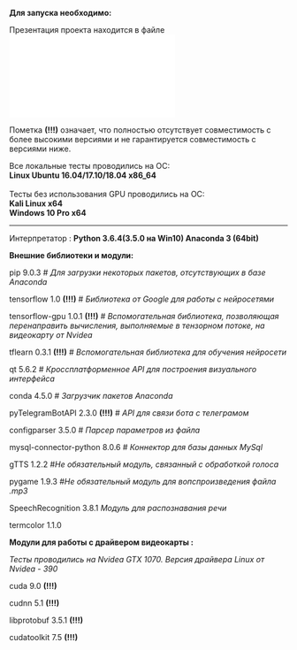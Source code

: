 <b>Для запуска необходимо:</b>

Презентация проекта находится в файле ![Презентация.pdf](Презентация.pdf)

Пометка <b>(!!!)</b> означает, что полностью отсутствует совместимость с более высокими версиями и не гарантируется совместимость с версиями ниже.

Все локальные тесты проводились на ОС:
<br> <b>Linux Ubuntu 16.04/17.10/18.04 x86_64</b>
<br><br>
Тесты без использования GPU проводились на ОС:
<br><b>Kali Linux x64</b>
<br><b>Windows 10 Pro x64</b>
<hr>

Интерпретатор : <b>Python 3.6.4(3.5.0 на Win10) Anaconda 3 (64bit)</b>



<b>Внешние библиотеки и модули:</b>

pip 9.0.3 # <i>Для загрузки некоторых пакетов, отсутствующих в базе Anaconda</i>

tensorflow 1.0 <b>(!!!)</b> # <i>Библиотека от  Google для работы с нейросетями</i>

tensorflow-gpu 1.0.1 <b>(!!!)</b> # <i>Вспомогательная библиотека, позволяющая перенаправить вычисления, выполняемые в тензорном потоке, на видеокарту от Nvidea</i>

tflearn 0.3.1 <b>(!!!)</b> # <i>Вспомогательная библиотека для обучения нейросети</i>


qt 5.6.2 # <i>Кроссплатформенное API для построения визуального интерфейса</i>

conda 4.5.0 # <i>Загрузчик пакетов Anaconda</i>

pyTelegramBotAPI 2.3.0 <b>(!!!)</b>  # <i>API для связи бота с телеграмом</i>

configparser 3.5.0 # <i>Парсер параметров из файла</i>

mysql-connector-python 8.0.6 # <i> Коннектор для базы данных MySql</i>

gTTS 1.2.2 #<i>Не обязательный модуль, связанный с обработкой голоса</i>

pygame 1.9.3 #<i>Не обязательный модуль для вопспроизведения файла .mp3 </i>

SpeechRecognition 3.8.1 <i> Модуль для распознавания речи </i>

termcolor 1.1.0

<b>Модули для работы с драйвером видеокарты :</b>

<i>Тесты проводились на Nvidea GTX 1070. Версия драйвера Linux от Nvidea - 390</i>

cuda 9.0 <b>(!!!)</b> 

cudnn 5.1 <b>(!!!)</b> 

libprotobuf 3.5.1 <b>(!!!)</b>

cudatoolkit 7.5 <b>(!!!)</b>






